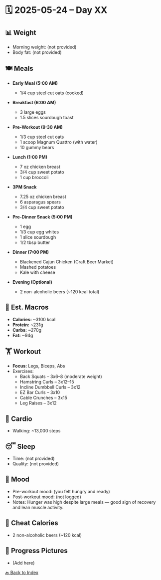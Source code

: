 # 🗓️ 2025-05-24 – Day XX

## 📊 Weight
- Morning weight: (not provided)
- Body fat: (not provided)

## 🍽️ Meals

- **Early Meal (5:00 AM)**  
  - 1/4 cup steel cut oats (cooked)

- **Breakfast (6:00 AM)**  
  - 3 large eggs  
  - 1.5 slices sourdough toast

- **Pre-Workout (9:30 AM)**  
  - 1/3 cup steel cut oats  
  - 1 scoop Magnum Quattro (with water)  
  - 10 gummy bears

- **Lunch (1:00 PM)**  
  - 7 oz chicken breast  
  - 3/4 cup sweet potato  
  - 1 cup broccoli

- **3PM Snack**  
  - 7.25 oz chicken breast  
  - 6 asparagus spears  
  - 3/4 cup sweet potato

- **Pre-Dinner Snack (5:00 PM)**  
  - 1 egg  
  - 1/3 cup egg whites  
  - 1 slice sourdough  
  - 1/2 tbsp butter

- **Dinner (7:00 PM)**  
  - Blackened Cajun Chicken (Craft Beer Market)  
  - Mashed potatoes  
  - Kale with cheese

- **Evening (Optional)**  
  - 2 non-alcoholic beers (~120 kcal total)

## 🧮 Est. Macros

- **Calories:** ~3100 kcal  
- **Protein:** ~231g  
- **Carbs:** ~270g  
- **Fat:** ~94g  

## 🏋️ Workout
- **Focus:** Legs, Biceps, Abs
- Exercises:
  - Back Squats – 3x6–8 (moderate weight)
  - Hamstring Curls – 3x12–15
  - Incline Dumbbell Curls – 3x12
  - EZ Bar Curls – 3x10
  - Cable Crunches – 3x15
  - Leg Raises – 3x12

## 🏃 Cardio
- Walking: ~13,000 steps

## 😴 Sleep
- Time: (not provided)
- Quality: (not provided)

## 🧠 Mood
- Pre-workout mood: (you felt hungry and ready)
- Post-workout mood: (not logged)
- Notes: Hunger was high despite large meals — good sign of recovery and lean muscle activity.

## 🍫 Cheat Calories
- 2 non-alcoholic beers (~120 kcal)

## 📸 Progress Pictures
- (Add here)

[🔙 Back to Index](../index.md)
